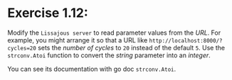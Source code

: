 # Exercise 1.12:

Modify the `Lissajous server` to read parameter values from the *URL*.
For example, you might arrange it so that a URL like `http://localhost:8000/?cycles=20` sets the *number of cycles* to `20` instead of the default `5`. Use the `strconv.Atoi` function to convert the *string* parameter into an *integer*.

You can see its documentation with go doc `strconv.Atoi`.
